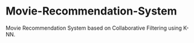 # Movie-Recommendation-System
Movie Recommendation System based on Collaborative Filtering using K-NN.
